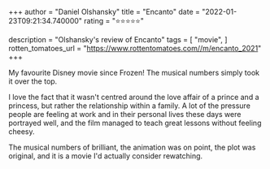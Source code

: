 +++
author = "Daniel Olshansky"
title = "Encanto"
date = "2022-01-23T09:21:34.740000"
rating = "⭐⭐⭐⭐⭐"

description = "Olshansky's review of Encanto"
tags = [
    "movie",
]
rotten_tomatoes_url = "https://www.rottentomatoes.com//m/encanto_2021"
+++

My favourite Disney movie since Frozen! The musical numbers simply took it over the top.

I love the fact that it wasn't centred around the love affair of a prince and a princess, but rather the relationship within a family. A lot of the pressure people are feeling at work and in their personal lives these days were portrayed well, and the film managed to teach great lessons without feeling cheesy.

The musical numbers of brilliant, the animation was on point, the plot was original, and it is a movie I'd actually consider rewatching.
